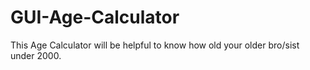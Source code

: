 # GUI-Age-Calculator
This Age Calculator will be helpful to know how old your older bro/sist under 2000.
